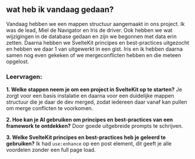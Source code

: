 ## wat heb ik vandaag gedaan?
Vandaag hebben we een mappen structuur aangemaakt in ons project. Ik was de lead, Miel de Navigator en Iris de driver. Ook hebben we wat wijzigingen in de database gedaan en zijn we begonnen met data erin zetten. Daarna hebben we SvelteKit principes en best-practices uitgezocht en hebben we daar 1 van uitgewerkt in een gist. Iris en ik hebben daarna samen nog even gekeken of we mergeconflicten hebben en die meteen opgelost.

### Leervragen:
**1. Welke stappen neem je om een project in SvelteKit op te starten?**
Je zorgt voor een basis instalatie en daarna voor een duidelijke mappen structuur die je daar de dev merged, zodat iedereen daar vanaf kan pullen om merge conflicten te voorkomen.

**2. Hoe kan je AI gebruiken om principes en best-practices van een framework te ontdekken?**
Door goede uitgebreide prompts te schrijven.

**3. Welke SvelteKit principes en best-practices heb je geleerd te gebruiken?**
Ik had `use:enhance` op een post element, dit geeft je alle voordelen zonder een full page load.

